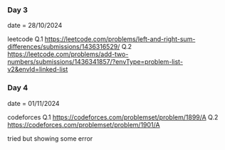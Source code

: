 ### Day 3

date = 28/10/2024

leetcode
Q.1 https://leetcode.com/problems/left-and-right-sum-differences/submissions/1436316529/
Q.2 https://leetcode.com/problems/add-two-numbers/submissions/1436341857/?envType=problem-list-v2&envId=linked-list


### Day 4

date = 01/11/2024

codeforces
Q.1 https://codeforces.com/problemset/problem/1899/A
Q.2 https://codeforces.com/problemset/problem/1901/A

tried but showing some error 
